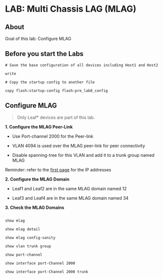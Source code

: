 # LAB: Multi Chassis LAG (MLAG)

## About

Goal of this lab: Configure MLAG

## Before you start the Labs


```cli
# Save the base configuration of all devices including Host1 and Host2

write

# Copy the startup config to another file

copy flash:startup-config flash:pre_lab0_config

```

## Configure MLAG

> Only Leaf* devices are part of this lab.

__1. Configure the MLAG Peer-Link__

- Use Port-channel 2000 for the Peer-link

- VLAN 4094 is used over the MLAG peer-link for peer connectivity

- Disable spanning-tree for this VLAN and add it to a trunk group named MLAG

Reminder: refer to the [first page](https://github.com/aphillipps/EVPN-TOI) for the IP addresses

__2. Configure the MLAG Domain__

- Leaf1 and Leaf2 are in the same MLAG domain named 12

- Leaf3 and Leaf4 are in the same MLAG domain named 34

__3. Check the MLAG Domains__

```cli

show mlag

show mlag detail

show mlag config-sanity

show vlan trunk group

show port-channel

show interface port-Channel 2000

show interface port-Channel 2000 trunk

```
